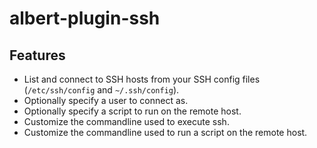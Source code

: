 # albert-plugin-ssh

## Features

- List and connect to SSH hosts from your SSH config files (`/etc/ssh/config` and `~/.ssh/config`).
- Optionally specify a user to connect as.
- Optionally specify a script to run on the remote host.
- Customize the commandline used to execute ssh.
- Customize the commandline used to run a script on the remote host.
